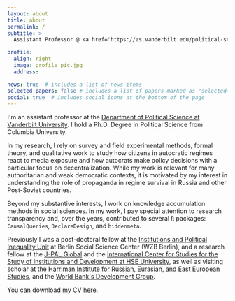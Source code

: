 ```yaml
---
layout: about
title: about
permalink: /
subtitle: > 
  Assistant Professor @ <a href='https://as.vanderbilt.edu/political-science/'>Vanderbilt University</a> • PhD in Political Science @ <a href='https://polisci.columbia.edu/'>Columbia University</a>

profile:
  align: right
  image: profile_pic.jpg
  address: 

news: true  # includes a list of news items
selected_papers: false # includes a list of papers marked as "selected={true}"
social: true  # includes social icons at the bottom of the page
---
```


I'm an assistant professor at the [Department of Political Science at Vanderbilt University](https://as.vanderbilt.edu/political-science/). I hold a Ph.D. Degree in Political Science from Columbia University.

In my research, I rely on survey and field experimental methods, formal theory, and qualitative work to study how citizens in autocratic regimes react to media exposure and how autocrats make policy decisions with a particular focus on decentralization. While my work is relevant for many authoritarian and weak democratic contexts, it is motivated by my interest in understanding the role of propaganda in regime survival in Russia and other Post-Soviet countries. 

Beyond my substantive interests, I work on knowledge accumulation methods in social sciences. In my work, I pay special attention to research transparency and, over the years, contributed to several `R` packages: `CausalQueries`, `DeclareDesign`, and `hiddenmeta`.

Previously I was a post-doctoral fellow at the [Institutions and Political Inequality Unit](https://www.wzb.eu/en/research/political-economy-of-development/institutions-and-political-inequality) at Berlin Social Science Center (WZB Berlin), and a research fellow at the [J-PAL Global](https://www.poverty-action.org/people/georgiy-syunyaev) and the [International Center for Studies for the Study of Institutions and Development at HSE University](https://iims.hse.ru/en/csid/), as well as visiting scholar at the [Harriman Institute for Russian, Eurasian, and East European Studies](https://harriman.columbia.edu/), and the [World Bank's Development Group](https://www.worldbank.org/en/about/unit/unit-dec#4).

You can download my CV [here](https://www.dropbox.com/s/82brostjs7f58i3/syunyaev_CV.pdf?dl=0).
